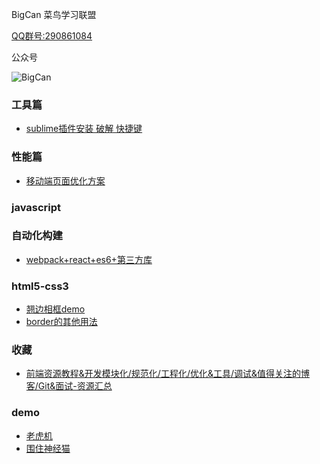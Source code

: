 BigCan 菜鸟学习联盟

<a href="http://jq.qq.com/?_wv=1027&k=40IW8Zu" target="_blank">QQ群号:290861084</a>

公众号

![BigCan](http://7xif9n.com1.z0.glb.clouddn.com/bigcan-code.jpg)

### 工具篇
- [sublime插件安装 破解 快捷键](article/sublime-info.md)

### 性能篇
- [移动端页面优化方案](article/web-mobile.md)

### javascript

### 自动化构建
- [webpack+react+es6+第三方库](https://coding.net/u/anzhiqing/p/webpack-html5/git)

### html5-css3
- [翘边相框demo](article/title-shadow.md)
- [border的其他用法](article/border.md)

### 收藏

- [前端资源教程&开发模块化/规范化/工程化/优化&工具/调试&值得关注的博客/Git&面试-资源汇总](https://segmentfault.com/a/1190000007062464?from=timeline&isappinstalled=0)

### demo

- [老虎机](demo/one-arm-bandit)
- [围住神经猫](demo/mycat)